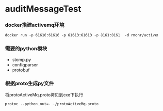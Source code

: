 # auditMessageTest

### docker搭建activemq环境
```xml
docker run -p 61616:61616 -p 61613:61613 -p 8161:8161  -d rmohr/activemq
```

### 需要的python模块
  + stomp.py
  + configparser
  + protobuf
  
### 根据proto生成py文件
将protoActiveMq.proto拷贝到exe下执行
```xml
protoc --python_out=. ./protoActiveMq.proto
```